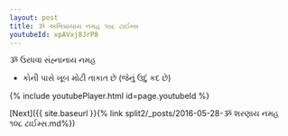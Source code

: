```yaml
---
layout: post
title: ૐ અભિપ્રાયાય નમહ ૧૦૮ ટાઈમ્સ
youtubeId: xpAVxj8JrP8
---
```

 
 
 ૐ ઉરધવા સંહ્નાનાય નમહ  
 
 -  કોની પાસે ખૂબ મોટી તાકાત છે (જેનું ઉદું કદ છે) 
 
  
 
  
 
 
 
 
 
 


{% include youtubePlayer.html id=page.youtubeId %}
 
[Next]({{ site.baseurl }}{% link  split2/_posts/2016-05-28-ૐ શરણાય નમહ ૧૦૮ ટાઈમ્સ.md%})
 
